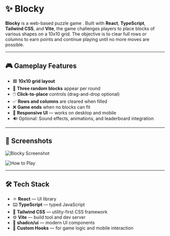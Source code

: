 # ✨ Blocky

**Blocky** is a web-based puzzle game . Built with **React**, **TypeScript**, **Tailwind CSS**, and **Vite**, the game challenges players to place blocks of various shapes on a 10x10 grid. The objective is to clear full rows or columns to earn points and continue playing until no more moves are possible.

---

## 🎮 Gameplay Features

- 🟦 **10x10 grid layout**
- 🧩 **Three random blocks** appear per round
- 🖱️ **Click-to-place** controls (drag-and-drop optional)
- ✅ **Rows and columns** are cleared when filled
- ❌ **Game ends** when no blocks can fit
- 📱 **Responsive UI** — works on desktop and mobile
- 🔊 Optional: Sound effects, animations, and leaderboard integration

---

## 📸 Screenshots

![Blocky Screenshot](./assets/screenshot-main.png)


![How to Play](./assets/screenshot-footer.png)

---

## 🛠 Tech Stack

- ⚛️ **React** — UI library
- ⌨️ **TypeScript** — typed JavaScript
- 💨 **Tailwind CSS** — utility-first CSS framework
- ⚙️ **Vite** — build tool and dev server
- 🎨 **shadcn/ui** — modern UI components
- 🧠 **Custom Hooks** — for game logic and mobile interaction

